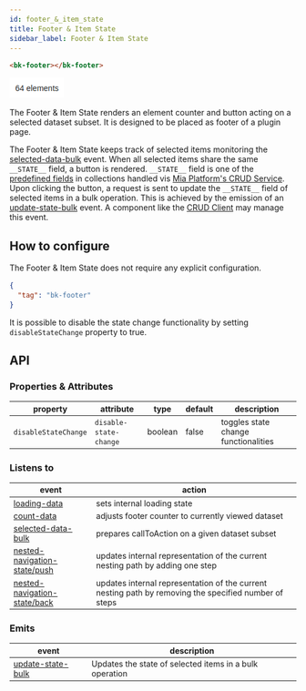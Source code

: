 ```yaml
---
id: footer_&_item_state
title: Footer & Item State
sidebar_label: Footer & Item State
---
```

<!--
WARNING:
This file is automatically generated. Please edit the 'README' file of the corresponding component and run `yarn copy:docs`
-->


[crud-service]: /runtime_suite/crud-service/10_overview_and_usage.md
[predefined-fields]: /runtime_suite/crud-service/10_overview_and_usage.md#predefined-collection-properties

[bk-crud-client]: ./100_crud_client.md

[loading-data]: ../70_events.md#loading-data
[count-data]: ../70_events.md#count-data
[selected-data-bulk]: ../70_events.md#selected-data-bulk
[nested-navigation-state/push]: ../70_events.md#nested-navigation-state---push
[nested-navigation-state/back]: ../70_events.md#nested-navigation-state---back
[update-state-bulk]: ../70_events.md#update-state-bulk



```html
<bk-footer></bk-footer>
```

![footer](img/bk-footer.png)

The Footer & Item State renders an element counter and button acting on a selected dataset subset. It is designed to be placed as footer of a plugin page.

The Footer & Item State keeps track of selected items monitoring the [selected-data-bulk] event.
When all selected items share the same `__STATE__` field, a button is rendered.
`__STATE__` field is one of the [predefined fields][predefined-fields] in collections handled vis [Mia Platform's CRUD Service][crud-service].
Upon clicking the button, a request is sent to update the `__STATE__` field of selected items in a bulk operation.
This is achieved by the emission of an [update-state-bulk] event.
A component like the [CRUD Client][bk-crud-client] may manage this event.

## How to configure

The Footer & Item State does not require any explicit configuration.

```json
{
  "tag": "bk-footer"
}
```

It is possible to disable the state change functionality by setting `disableStateChange` property to true.

## API

### Properties & Attributes

| property             | attribute              | type    | default |           description                |
| -------------------- | ---------------------- | ------- | ------- | ------------------------------------ |
| `disableStateChange` | `disable-state-change` | boolean | false   | toggles state change functionalities |

### Listens to

| event                          | action                                                                                                |
| ------------------------------ | ----------------------------------------------------------------------------------------------------- |
| [loading-data]                 | sets internal loading state                                                                           |
| [count-data]                   | adjusts footer counter to currently viewed dataset                                                    |
| [selected-data-bulk]           | prepares callToAction on a given dataset subset                                                       |
| [nested-navigation-state/push] | updates internal representation of the current nesting path by adding one step                        |
| [nested-navigation-state/back] | updates internal representation of the current nesting path by removing the specified number of steps |

### Emits

| event               | description                                             |
| ------------------- | ------------------------------------------------------- |
| [update-state-bulk] | Updates the state of selected items in a bulk operation |
